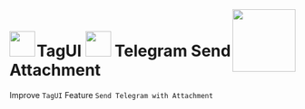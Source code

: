 <img src="https://1.tilyanpristka.id/images/tP-logo-rounded.png" height="111" align="right">

# <img src="https://1.tilyanpristka.id/images/tagui.png" height="45" align="left"> TagUI <img src="https://1.tilyanpristka.id/images/telegram.png" height="45"> Telegram Send Attachment
Improve `TagUI` Feature `Send Telegram with Attachment`
